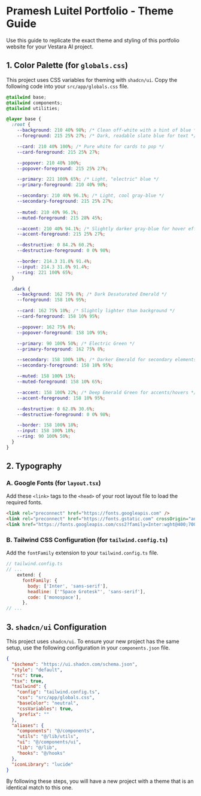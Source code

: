 # Pramesh Luitel Portfolio - Theme Guide

Use this guide to replicate the exact theme and styling of this portfolio website for your Vestara AI project.

## 1. Color Palette (for `globals.css`)

This project uses CSS variables for theming with `shadcn/ui`. Copy the following code into your `src/app/globals.css` file.

```css
@tailwind base;
@tailwind components;
@tailwind utilities;

@layer base {
  :root {
    --background: 210 40% 98%; /* Clean off-white with a hint of blue */
    --foreground: 215 25% 27%; /* Dark, readable slate blue for text */

    --card: 210 40% 100%; /* Pure white for cards to pop */
    --card-foreground: 215 25% 27%;

    --popover: 210 40% 100%;
    --popover-foreground: 215 25% 27%;

    --primary: 221 100% 65%; /* Light, "electric" blue */
    --primary-foreground: 210 40% 98%;

    --secondary: 210 40% 96.1%; /* Light, cool gray-blue */
    --secondary-foreground: 215 25% 27%;
    
    --muted: 210 40% 96.1%;
    --muted-foreground: 215 28% 45%;

    --accent: 210 40% 94.1%; /* Slightly darker gray-blue for hover effects */
    --accent-foreground: 215 25% 27%;

    --destructive: 0 84.2% 60.2%;
    --destructive-foreground: 0 0% 98%;

    --border: 214.3 31.8% 91.4%;
    --input: 214.3 31.8% 91.4%;
    --ring: 221 100% 65%;
  }

  .dark {
    --background: 162 75% 8%; /* Dark Desaturated Emerald */
    --foreground: 158 10% 95%;

    --card: 162 75% 10%; /* Slightly lighter than background */
    --card-foreground: 158 10% 95%;

    --popover: 162 75% 8%;
    --popover-foreground: 158 10% 95%;

    --primary: 90 100% 50%; /* Electric Green */
    --primary-foreground: 162 75% 8%;

    --secondary: 158 100% 18%; /* Darker Emerald for secondary elements */
    --secondary-foreground: 158 10% 95%;

    --muted: 158 100% 15%;
    --muted-foreground: 158 10% 65%;

    --accent: 158 100% 22%; /* Deep Emerald Green for accents/hovers */
    --accent-foreground: 158 10% 95%;

    --destructive: 0 62.8% 30.6%;
    --destructive-foreground: 0 0% 98%;

    --border: 158 100% 18%;
    --input: 158 100% 18%;
    --ring: 90 100% 50%;
  }
}
```

## 2. Typography

### A. Google Fonts (for `layout.tsx`)

Add these `<link>` tags to the `<head>` of your root layout file to load the required fonts.

```html
<link rel="preconnect" href="https://fonts.googleapis.com" />
<link rel="preconnect" href="https://fonts.gstatic.com" crossOrigin="anonymous" />
<link href="https://fonts.googleapis.com/css2?family=Inter:wght@400;700&family=Space+Grotesk:wght@700&display=swap" rel="stylesheet" />
```

### B. Tailwind CSS Configuration (for `tailwind.config.ts`)

Add the `fontFamily` extension to your `tailwind.config.ts` file.

```javascript
// tailwind.config.ts
// ...
    extend: {
      fontFamily: {
        body: ['Inter', 'sans-serif'],
        headline: ['"Space Grotesk"', 'sans-serif'],
        code: ['monospace'],
      },
// ...
```

## 3. `shadcn/ui` Configuration

This project uses `shadcn/ui`. To ensure your new project has the same setup, use the following configuration in your `components.json` file.

```json
{
  "$schema": "https://ui.shadcn.com/schema.json",
  "style": "default",
  "rsc": true,
  "tsx": true,
  "tailwind": {
    "config": "tailwind.config.ts",
    "css": "src/app/globals.css",
    "baseColor": "neutral",
    "cssVariables": true,
    "prefix": ""
  },
  "aliases": {
    "components": "@/components",
    "utils": "@/lib/utils",
    "ui": "@/components/ui",
    "lib": "@/lib",
    "hooks": "@/hooks"
  },
  "iconLibrary": "lucide"
}
```

By following these steps, you will have a new project with a theme that is an identical match to this one.
